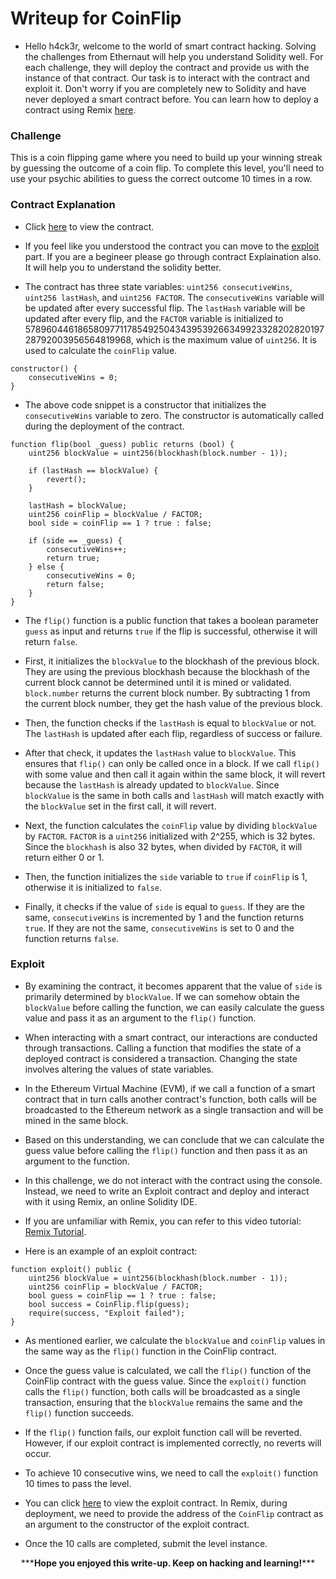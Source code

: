 # Writeup for CoinFlip

- Hello h4ck3r, welcome to the world of smart contract hacking. Solving the challenges from Ethernaut will help you understand Solidity well. For each challenge, they will deploy the contract and provide us with the instance of that contract. Our task is to interact with the contract and exploit it. Don't worry if you are completely new to Solidity and have never deployed a smart contract before. You can learn how to deploy a contract using Remix [here](https://youtu.be/3xNFZI8Ste4?si=i3cWN87OpX85zp6k).

### Challenge

This is a coin flipping game where you need to build up your winning streak by guessing the outcome of a coin flip. To complete this level, you'll need to use your psychic abilities to guess the correct outcome 10 times in a row.

### Contract Explanation

- Click [here](/src/contracts/CoinFlip.sol) to view the contract.

- If you feel like you understood the contract you can move to the [exploit](#exploit) part. If you are a begineer please go through contract Explaination also. It will help you to understand the solidity better.

- The contract has three state variables: `uint256 consecutiveWins`, `uint256 lastHash`, and `uint256 FACTOR`. The `consecutiveWins` variable will be updated after every successful flip. The `lastHash` variable will be updated after every flip, and the `FACTOR` variable is initialized to 57896044618658097711785492504343953926634992332820282019728792003956564819968, which is the maximum value of `uint256`. It is used to calculate the `coinFlip` value.

```solidity
constructor() {
    consecutiveWins = 0;
}
```

- The above code snippet is a constructor that initializes the `consecutiveWins` variable to zero. The constructor is automatically called during the deployment of the contract.

```solidity
function flip(bool _guess) public returns (bool) {
    uint256 blockValue = uint256(blockhash(block.number - 1));

    if (lastHash == blockValue) {
        revert();
    }

    lastHash = blockValue;
    uint256 coinFlip = blockValue / FACTOR;
    bool side = coinFlip == 1 ? true : false;

    if (side == _guess) {
        consecutiveWins++;
        return true;
    } else {
        consecutiveWins = 0;
        return false;
    }
}
```

- The `flip()` function is a public function that takes a boolean parameter `guess` as input and returns `true` if the flip is successful, otherwise it will return `false`.

- First, it initializes the `blockValue` to the blockhash of the previous block. They are using the previous blockhash because the blockhash of the current block cannot be determined until it is mined or validated. `block.number` returns the current block number. By subtracting 1 from the current block number, they get the hash value of the previous block.

- Then, the function checks if the `lastHash` is equal to `blockValue` or not. The `lastHash` is updated after each flip, regardless of success or failure.

- After that check, it updates the `lastHash` value to `blockValue`. This ensures that `flip()` can only be called once in a block. If we call `flip()` with some value and then call it again within the same block, it will revert because the `lastHash` is already updated to `blockValue`. Since `blockValue` is the same in both calls and `lastHash` will match exactly with the `blockValue` set in the first call, it will revert.

- Next, the function calculates the `coinFlip` value by dividing `blockValue` by `FACTOR`. `FACTOR` is a `uint256` initialized with 2^255, which is 32 bytes. Since the `blockhash` is also 32 bytes, when divided by `FACTOR`, it will return either 0 or 1.

- Then, the function initializes the `side` variable to `true` if `coinFlip` is 1, otherwise it is initialized to `false`.

- Finally, it checks if the value of `side` is equal to `guess`. If they are the same, `consecutiveWins` is incremented by 1 and the function returns `true`. If they are not the same, `consecutiveWins` is set to 0 and the function returns `false`.

### Exploit

- By examining the contract, it becomes apparent that the value of `side` is primarily determined by `blockValue`. If we can somehow obtain the `blockValue` before calling the function, we can easily calculate the guess value and pass it as an argument to the `flip()` function.

- When interacting with a smart contract, our interactions are conducted through transactions. Calling a function that modifies the state of a deployed contract is considered a transaction. Changing the state involves altering the values of state variables.

- In the Ethereum Virtual Machine (EVM), if we call a function of a smart contract that in turn calls another contract's function, both calls will be broadcasted to the Ethereum network as a single transaction and will be mined in the same block.

- Based on this understanding, we can conclude that we can calculate the guess value before calling the `flip()` function and then pass it as an argument to the function.

- In this challenge, we do not interact with the contract using the console. Instead, we need to write an Exploit contract and deploy and interact with it using Remix, an online Solidity IDE.

- If you are unfamiliar with Remix, you can refer to this video tutorial: [Remix Tutorial](https://www.youtube.com/watch?v=WmeWbo7wzGI).

- Here is an example of an exploit contract:

```solidity
function exploit() public {
    uint256 blockValue = uint256(blockhash(block.number - 1));
    uint256 coinFlip = blockValue / FACTOR;
    bool guess = coinFlip == 1 ? true : false;
    bool success = CoinFlip.flip(guess);
    require(success, "Exploit failed");
}
```

- As mentioned earlier, we calculate the `blockValue` and `coinFlip` values in the same way as the `flip()` function in the CoinFlip contract.

- Once the guess value is calculated, we call the `flip()` function of the CoinFlip contract with the guess value. Since the `exploit()` function calls the `flip()` function, both calls will be broadcasted as a single transaction, ensuring that the `blockValue` remains the same and the `flip()` function succeeds.

- If the `flip()` function fails, our exploit function call will be reverted. However, if our exploit contract is implemented correctly, no reverts will occur.

- To achieve 10 consecutive wins, we need to call the `exploit()` function 10 times to pass the level.

- You can click [here](/Exploit/ExploitCoinFlip.sol) to view the exploit contract. In Remix, during deployment, we need to provide the address of the `CoinFlip` contract as an argument to the constructor of the exploit contract.

- Once the 10 calls are completed, submit the level instance.

<p style="text-align:center;">***<strong>Hope you enjoyed this write-up. Keep on hacking and learning!</strong>***</p>
